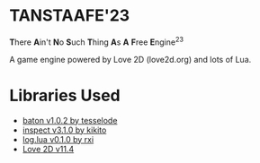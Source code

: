 # TANSTAAFE'23
**T**here **A**in't **N**o **S**uch **T**hing **A**s **A** **F**ree **E**ngine<sup>23</sup>

A game engine powered by Love 2D (love2d.org) and lots of Lua.


# Libraries Used
* [baton v1.0.2 by tesselode](https://github.com/tesselode/baton)
* [inspect v3.1.0 by kikito](http://github.com/kikito/inspect.lua)
* [log.lua v0.1.0 by rxi](https://github.com/rxi/log.lua)
* [Love 2D v11.4](https://love2d.org/)
